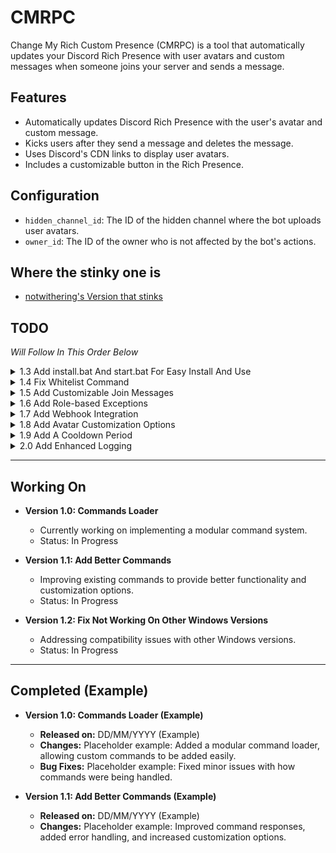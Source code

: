 # CMRPC

Change My Rich Custom Presence (CMRPC) is a tool that automatically updates your Discord Rich Presence with user avatars and custom messages when someone joins your server and sends a message.

## Features

- Automatically updates Discord Rich Presence with the user's avatar and custom message.
- Kicks users after they send a message and deletes the message.
- Uses Discord's CDN links to display user avatars.
- Includes a customizable button in the Rich Presence.

## Configuration

- `hidden_channel_id`: The ID of the hidden channel where the bot uploads user avatars.
- `owner_id`: The ID of the owner who is not affected by the bot's actions.

## Where the stinky one is
- [notwithering's Version that stinks](https://github.com/notwithering/rpcmsg)

## TODO 

*Will Follow In This Order Below*

<details>
<summary>1.3 Add install.bat And start.bat For Easy Install And Use</summary>

- Provide a simple installation and start process with batch files for easier setup.

</details>

<details>
<summary>1.4 Fix Whitelist Command</summary>

- Correct issues with the whitelist command to ensure it properly exempts certain users from bot actions.

</details>

<details>
<summary>1.5 Add Customizable Join Messages</summary>

- Allow server owners to customize the welcome/join message for new users.
- Support placeholders like `{username}`, `{server_name}`, and `{timestamp}`.

</details>

<details>
<summary>1.6 Add Role-based Exceptions</summary>

- Enable role-based exceptions so users with specific roles won’t be kicked or have their messages deleted.

</details>

<details>
<summary>1.7 Add Webhook Integration</summary>

- Implement webhook support for notifying external platforms (Slack, Discord channels, etc.) when a user joins.

</details>

<details>
<summary>1.8 Add Avatar Customization Options</summary>

- Provide simple avatar effects like grayscale or pixelation for visual customization.

</details>

<details>
<summary>1.9 Add A Cooldown Period</summary>

- Add a cooldown feature to prevent users from rejoining and spamming after they are kicked.

</details>

<details>
<summary>2.0 Add Enhanced Logging</summary>

- Improve logging to track kicked users, message deletions, and other bot actions with detailed timestamps.
- Support exportable logs (e.g., CSV).

</details>

---

## Working On

- **Version 1.0: Commands Loader**
    - Currently working on implementing a modular command system.
    - Status: In Progress

- **Version 1.1: Add Better Commands**
    - Improving existing commands to provide better functionality and customization options.
    - Status: In Progress

- **Version 1.2: Fix Not Working On Other Windows Versions**
    - Addressing compatibility issues with other Windows versions.
    - Status: In Progress

---

## Completed (Example)

- **Version 1.0: Commands Loader (Example)**
    - **Released on:** DD/MM/YYYY (Example)
    - **Changes:** Placeholder example: Added a modular command loader, allowing custom commands to be added easily.
    - **Bug Fixes:** Placeholder example: Fixed minor issues with how commands were being handled.

- **Version 1.1: Add Better Commands (Example)**
    - **Released on:** DD/MM/YYYY (Example)
    - **Changes:** Placeholder example: Improved command responses, added error handling, and increased customization options.
